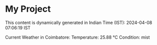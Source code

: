 # My Project

This content is dynamically generated in Indian Time (IST): 2024-04-08 07:06:19 IST


Current Weather in Coimbatore:
Temperature: 25.88 °C
Condition: mist
